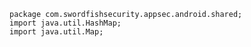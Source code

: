     package com.swordfishsecurity.appsec.android.shared;
    import java.util.HashMap;
    import java.util.Map;